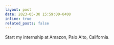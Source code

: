 ```yaml
---
layout: post
date: 2023-05-30 15:59:00-0400
inline: true
related_posts: false
---
```


Start my internship at Amazon, Palo Alto, California.
